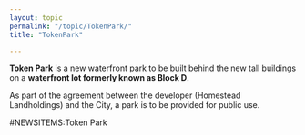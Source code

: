 ```yaml
---
layout: topic
permalink: "/topic/TokenPark/"
title: "TokenPark"

---
```


**Token Park** is a new waterfront park to be built behind the new tall buildings on a **waterfront lot formerly known as Block D**.

As part of the agreement between the developer (Homestead Landholdings) and the City, a park is to be provided for public use.

#NEWSITEMS:Token Park

